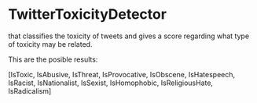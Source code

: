 # TwitterToxicityDetector
that classifies the toxicity of tweets and gives a score regarding what type of toxicity may be related. 

This are the posible results:

[IsToxic, IsAbusive, IsThreat, IsProvocative, IsObscene, IsHatespeech, IsRacist, IsNationalist, IsSexist, IsHomophobic, IsReligiousHate, IsRadicalism]
